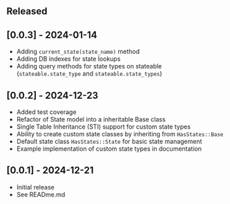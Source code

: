 ## Released

## [0.0.3] - 2024-01-14

- Adding `current_state(state_name)` method
- Adding DB indexes for state lookups
- Adding query methods for state types on stateable (`stateable.state_type` and `stateable.state_types`)

## [0.0.2] - 2024-12-23

- Added test coverage
- Refactor of State model into a inheritable Base class
- Single Table Inheritance (STI) support for custom state types
- Ability to create custom state classes by inheriting from `HasStates::Base`
- Default state class `HasStates::State` for basic state management
- Example implementation of custom state types in documentation

## [0.0.1] - 2024-12-21

- Initial release
- See READme.md
